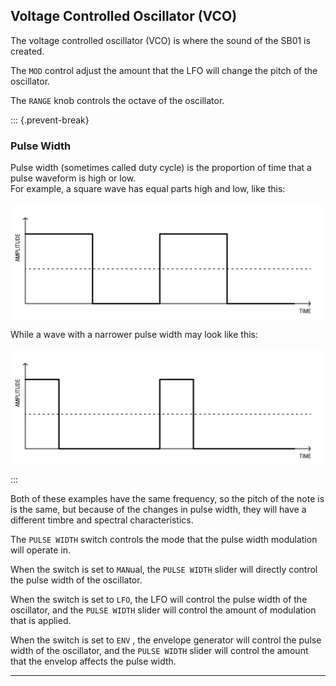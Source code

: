 ## Voltage Controlled Oscillator (VCO)

<article>

The voltage controlled oscillator (VCO) is where the sound of the SB01 is created.

The `MOD` control adjust the amount that the LFO will change the pitch of the oscillator.

The `RANGE` knob controls the octave of the oscillator.

::: {.prevent-break}
### Pulse Width

Pulse width (sometimes called duty cycle) is the proportion of time that a pulse waveform is high or low.  
For example, a square wave has equal parts high and low, like this:

<div class="w2/3">

![FIGURE 1.1](assets/pulse-width-1.svg)

</div>

While a wave with a narrower pulse width may look like this:

<div class="w2/3">

![FIGURE 1.2](assets/pulse-width-2.svg)

</div>
:::

Both of these examples have the same frequency, so the pitch of the note is is the same, but because of the changes in pulse width, they will have a different timbre and spectral characteristics.

The `PULSE WIDTH` switch controls the mode that the pulse width modulation will operate in.

When the switch is set to `MAN`ual, the `PULSE WIDTH` slider will directly control the pulse width of the oscillator.

When the switch is set to `LFO`, the LFO will control the pulse width of the oscillator, and the `PULSE WIDTH` slider will control the amount of modulation that is applied.

When the switch is set to `ENV` , the envelope generator will control the pulse width of the oscillator, and the `PULSE WIDTH` slider will control the amount that the envelop affects the pulse width.

</article>

---
